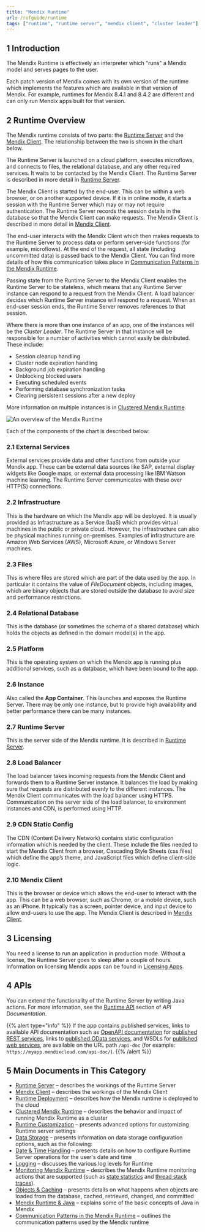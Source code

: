 ```yaml
---
title: "Mendix Runtime"
url: /refguide/runtime
tags: ["runtime", "runtime server", "mendix client", "cluster leader"]
---
```


## 1 Introduction

The Mendix Runtime is effectively an interpreter which "runs" a Mendix model and serves pages to the user.

Each patch version of Mendix comes with its own version of the runtime which implements the features which are available in that version of Mendix. For example, runtimes for Mendix 8.4.1 and 8.4.2 are different and can only run Mendix apps built for that version.

## 2 Runtime Overview

The Mendix runtime consists of two parts: the [Runtime Server](runtime-server) and the [Mendix Client](mendix-client). The relationship between the two is shown in the chart below.

The Runtime Server is launched on a cloud platform, executes microflows, and connects to files, the relational database, and any other required services. It waits to be contacted by the Mendix Client. The Runtime Server is described in more detail in [Runtime Server](runtime-server).

The Mendix Client is started by the end-user. This can be within a web browser, or on another supported device. If it is in online mode, it starts a session with the Runtime Server which may or may not require authentication. The Runtime Server records the session details in the database so that the Mendix Client can make requests. The Mendix Client is described in more detail in [Mendix Client](mendix-client).

The end-user interacts with the Mendix Client which then makes requests to the Runtime Server to process data or perform server-side functions (for example, microflows). At the end of the request, all state (including uncommitted data) is passed back to the Mendix Client. You can find more details of how this communication takes place in [Communication Patterns in the Mendix Runtime](communication-patterns).

Passing state from the Runtime Server to the Mendix Client enables the Runtime Server to be stateless, which means that any Runtime Server instance can respond to a request from the Mendix Client. A load balancer decides which Runtime Server instance will respond to a request. When an end-user session ends, the Runtime Server removes references to that session.

Where there is more than one instance of an app, one of the instances will be the *Cluster Leader*. The Runtime Server in that instance will be responsible for a number of activities which cannot easily be distributed. These include:

* Session cleanup handling
* Cluster node expiration handling
* Background job expiration handling
* Unblocking blocked users
* Executing scheduled events
* Performing database synchronization tasks
* Clearing persistent sessions after a new deploy

More information on multiple instances is in [Clustered Mendix Runtime](clustered-mendix-runtime).

![An overview of the Mendix Runtime](/attachments/refguide/runtime/runtime-overview.png)

Each of the components of the chart is described below:

### 2.1 External Services

External services provide data and other functions from outside your Mendix app. These can be external data sources like SAP, external display widgets like Google maps, or external data processing like IBM Watson machine learning. The Runtime Server communicates with these over HTTP(S) connections.

### 2.2 Infrastructure

This is the hardware on which the Mendix app will be deployed. It is usually provided as Infrastructure as a Service (IaaS) which provides virtual machines in the public or private cloud. However, the infrastructure can also be physical machines running on-premises. Examples of infrastructure are Amazon Web Services (AWS), Microsoft Azure, or Windows Server machines.

### 2.3 Files

This is where files are stored which are part of the data used by the app. In particular it contains the value of *FileDocument* objects, including images, which are binary objects that are stored outside the database to avoid size and performance restrictions.

### 2.4 Relational Database

This is the database (or sometimes the schema of a shared database) which holds the objects as defined in the domain model(s) in the app.

### 2.5 Platform

This is the operating system on which the Mendix app is running plus additional services, such as a database, which have been bound to the app.

### 2.6 Instance

Also called the **App Container**. This launches and exposes the Runtime Server. There may be only one instance, but to provide high availability and better performance there can be many instances.

### 2.7 Runtime Server

This is the server side of the Mendix runtime. It is described in [Runtime Server](runtime-server).

### 2.8 Load Balancer

The load balancer takes incoming requests from the Mendix Client and forwards them to a Runtime Server instance. It balances the load by making sure that requests are distributed evenly to the different instances.
The Mendix Client communicates with the load balancer using HTTPS. Communication on the server side of the load balancer, to environment instances and CDN, is performed using HTTP.

### 2.9 CDN Static Config

The CDN (Content Delivery Network) contains static configuration information which is needed by the client. These include the files needed to start the Mendix Client from a browser, Cascading Style Sheets (css files) which define the app’s theme, and JavaScript files which define client-side logic.

### 2.10 Mendix Client

This is the browser or device which allows the end-user to interact with the app. This can be a web browser, such as Chrome, or a mobile device, such as an iPhone. It typically has a screen, pointer device, and input device to allow end-users to use the app. The Mendix Client is described in [Mendix Client](mendix-client).

## 3 Licensing

You need a license to run an application in production mode. Without a license, the Runtime Server goes to sleep after a couple of hours. Information on licensing Mendix apps can be found in [Licensing Apps](/developerportal/deploy/licensing-apps-outside-mxcloud).

## 4 APIs

You can extend the functionality of the Runtime Server by writing Java actions. For more information,  see the [Runtime API](/apidocs-mxsdk/apidocs/#runtime) section of *API Documentation*.

{{% alert type="info" %}}
If the app contains published services, links to available API documentation such as [OpenAPI documentation](open-api) for [published REST services](published-rest-services), links to [published OData services](published-odata-services), and WSDLs for [published web services](published-web-services), are available on the URL path `/api-doc` (for example: `https://myapp.mendixcloud.com/api-doc/`).
{{% /alert %}}

## 5 Main Documents in This Category

* [Runtime Server](runtime-server) – describes the workings of the Runtime Server
* [Mendix Client](mendix-client) – describes the workings of the Mendix Client
* [Runtime Deployment](runtime-deployment) – describes how the Mendix runtime is deployed to the cloud
* [Clustered Mendix Runtime](clustered-mendix-runtime) – describes the behavior and impact of running Mendix Runtime as a cluster
* [Runtime Customization](custom-settings) – presents advanced options for customizing Runtime server settings
* [Data Storage](data-storage) – presents information on data storage configuration options, such as the following:
* [Date & Time Handling](datetime-handling-faq) – presents details on how to configure Runtime Server operations for the user's date and time
* [Logging](logging) – discusses the various log levels for Runtime
* [Monitoring Mendix Runtime](monitoring-mendix-runtime) – describes the Mendix Runtime monitoring actions that are supported (such as [state statistics](monitoring-mendix-runtime#state) and [thread stack traces](monitoring-mendix-runtime#thread)).
* [Objects & Caching](objects-and-caching) – presents details on what happens when objects are loaded from the database, cached, retrieved, changed, and committed
* [Mendix Runtime & Java](runtime-java) – explains some of the basic concepts of Java in Mendix
* [Communication Patterns in the Mendix Runtime](communication-patterns) – outlines the communication patterns used by the Mendix runtime
